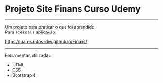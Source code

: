 <h1>Projeto Site Finans Curso Udemy</h1>
<hr>
<p>
  Um projeto para praticar o que foi aprendido.<br>
  Para acessar a aplicação:
</p>

https://luan-santos-dev.github.io/Finans/

<hr>

Ferramentas utilizadas:</li>
<ul>
  <li>HTML</li>
  <li>CSS</li>
  <li>Bootstrap 4</li>
</ul>
